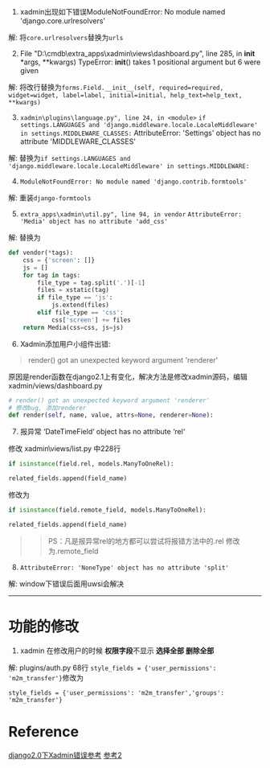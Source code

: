 <!--
 * @Description: 
 * @Author: Henry Sun
 * @Date: 2019-08-13 19:47:04
 * @LastEditors: Henry Sun
 * @LastEditTime: 2019-08-14 21:19:03
 -->
1. xadmin出现如下错误ModuleNotFoundError: No module named 'django.core.urlresolvers'

解: 将`core.urlresolvers`替换为`urls`

2. File "D:\cmdb\extra_apps\xadmin\views\dashboard.py", line 285, in __init__
    *args, **kwargs)   TypeError: __init__() takes 1 positional argument but 6 were given

解: 将改行替换为`forms.Field.__init__(self, required=required, widget=widget, label=label, initial=initial, help_text=help_text, **kwargs)`

3.  `xadmin\plugins\language.py", line 24, in <module>`
    `if settings.LANGUAGES and 'django.middleware.locale.LocaleMiddleware' in settings.MIDDLEWARE_CLASSES:`
    AttributeError: 'Settings' object has no attribute 'MIDDLEWARE_CLASSES'

解: 替换为`if settings.LANGUAGES and 'django.middleware.locale.LocaleMiddleware' in settings.MIDDLEWARE:`

4. `ModuleNotFoundError: No module named 'django.contrib.formtools'`

解: 重装`django-formtools`

5. `extra_apps\xadmin\util.py", line 94, in vendor`
`AttributeError: 'Media' object has no attribute 'add_css'`

解: 替换为

```python
def vendor(*tags):
    css = {'screen': []}
    js = []
    for tag in tags:
        file_type = tag.split('.')[-1]
        files = xstatic(tag)
        if file_type == 'js':
            js.extend(files)
        elif file_type == 'css':
            css['screen'] += files
    return Media(css=css, js=js)
```
6. Xadmin添加用户小组件出错:
> render() got an unexpected keyword argument 'renderer'

原因是render函数在django2.1上有变化，解决方法是修改xadmin源码，编辑xadmin/views/dashboard.py
```python
# render() got an unexpected keyword argument 'renderer'
# 修改bug, 添加renderer
def render(self, name, value, attrs=None, renderer=None):
```

7. 报异常 ‘DateTimeField‘ object has no attribute ‘rel‘

修改 xadmin\views/list.py 中228行
```python
if isinstance(field.rel, models.ManyToOneRel):

related_fields.append(field_name)
```
修改为
```python
if isinstance(field.remote_field, models.ManyToOneRel):

related_fields.append(field_name)
```
>> PS：凡是报异常rel的地方都可以尝试将报错方法中的.rel 修改为.remote_field

8. `AttributeError: 'NoneType' object has no attribute 'split'`

解: window下错误后面用uwsi会解决

------
# 功能的修改

1. xadmin 在修改用户的时候 **权限字段**不显示 **选择全部 删除全部**

解: plugins/auth.py 68行 `style_fields = {'user_permissions': 'm2m_transfer'}`修改为

`style_fields = {'user_permissions': 'm2m_transfer','groups': 'm2m_transfer'}`

# Reference
[django2.0下Xadmin错误参考](https://www.cnblogs.com/xingfuggz/p/10142388.html)
[参考2](https://blog.csdn.net/jehon/article/details/84851611)